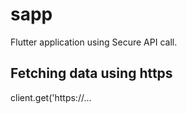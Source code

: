 # sapp

Flutter application using Secure API call.

## Fetching data using https

client.get('https://...
